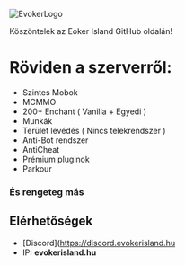 ![EvokerLogo](https://github.com/HoKKaiDo97/Evoker-Island/assets/88052020/38fce725-f168-48db-aa82-39ceaf91bd69)

Köszöntelek az Eoker Island GitHub oldalán!

# Röviden a szerverről:
- Szintes Mobok
- MCMMO
- 200+ Enchant ( Vanilla + Egyedi )
- Munkák
- Terület levédés ( Nincs telekrendszer )
- Anti-Bot rendszer
- AntiCheat
- Prémium pluginok
- Parkour <p>
### És rengeteg más

## Elérhetőségek
- [Discord](https://discord.evokerisland.hu
- IP: **evokerisland.hu**
